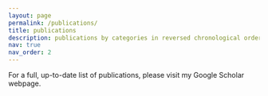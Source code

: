 ```yaml
---
layout: page
permalink: /publications/
title: publications
description: publications by categories in reversed chronological order.
nav: true
nav_order: 2
---
```


<!-- _pages/publications.md -->
<div class="publications">

For a full, up-to-date list of publications, please visit my Google Scholar webpage.

<!-- {% bibliography %} -->

</div>
